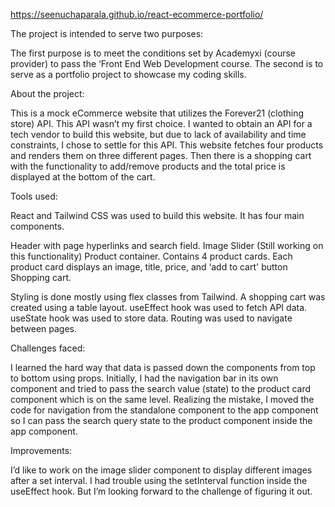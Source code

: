 https://seenuchaparala.github.io/react-ecommerce-portfolio/

 
The project is intended to serve two purposes:

The first purpose is to meet the conditions set by Academyxi (course provider) to pass the ‘Front End Web Development course.
The second is to serve as a portfolio project to showcase my coding skills.

About the project:

This is a mock eCommerce website that utilizes the Forever21 (clothing store) API. This API wasn’t my first choice. I wanted to obtain an API for a tech vendor to build this website, but due to lack of availability and time constraints, I chose to settle for this API. This website fetches four products and renders them on three different pages. Then there is a shopping cart with the functionality to add/remove products and the total price is displayed at the bottom of the cart.

Tools used:

React and Tailwind CSS was used to build this website. It has four main components.

Header with page hyperlinks and search field.
Image Slider (Still working on this functionality)
Product container. Contains 4 product cards. Each product card displays an image, title, price, and ‘add to cart' button
Shopping cart.

Styling is done mostly using flex classes from Tailwind. A shopping cart was created using a table layout. useEffect hook was used to fetch API data. useState hook was used to store data. Routing was used to navigate between pages.

Challenges faced:

I learned the hard way that data is passed down the components from top to bottom using props. Initially, I had the navigation bar in its own component and tried to pass the search value (state) to the product card component which is on the same level. Realizing the mistake, I moved the code for navigation from the standalone component to the app component so I can pass the search query state to the product component inside the app component.

Improvements:

I’d like to work on the image slider component to display different images after a set interval. I had trouble using the setInterval function inside the useEffect hook. But I’m looking forward to the challenge of figuring it out.
